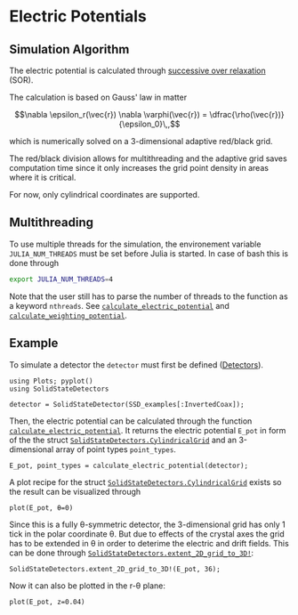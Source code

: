 # Electric Potentials

## Simulation Algorithm

The electric potential is calculated through [successive over relaxation](https://en.wikipedia.org/wiki/Successive_over-relaxation) (SOR).

The calculation is based on Gauss' law in matter
```math
\nabla \epsilon_r(\vec{r}) \nabla \varphi(\vec{r}) = \dfrac{\rho(\vec{r})}{\epsilon_0}\,,
```
which is numerically solved on a 3-dimensional adaptive red/black grid.

The red/black division allows for multithreading and the adaptive grid saves computation time since it only increases the grid point density in areas where it is critical.

For now, only cylindrical coordinates are supported. 

## Multithreading

To use multiple threads for the simulation, the environement variable `JULIA_NUM_THREADS` must be set before Julia is started. In case of bash this is done through
```bash
export JULIA_NUM_THREADS=4
```
Note that the user still has to parse the number of threads to the function as a keyword `nthreads`. See [`calculate_electric_potential`](@ref) and [`calculate_weighting_potential`](@ref).


## Example

To simulate a detector the `detector` must first be defined ([Detectors](@ref)). 

```@example electric_potential
using Plots; pyplot()
using SolidStateDetectors

detector = SolidStateDetector(SSD_examples[:InvertedCoax]);
```

Then, the electric potential can be calculated through the function [`calculate_electric_potential`](@ref). It returns the electric potential `E_pot`
in form of the the struct [`SolidStateDetectors.CylindricalGrid`](@ref) and an 3-dimensional array of point types `point_types`.

```@example electric_potential
E_pot, point_types = calculate_electric_potential(detector);
```

A plot recipe for the struct [`SolidStateDetectors.CylindricalGrid`](@ref) exists so the result can be visualized through
```@example electric_potential
plot(E_pot, θ=0)
```

Since this is a fully θ-symmetric detector, the 3-dimensional grid has only 1 tick in the polar coordinate θ.
But due to effects of the crystal axes the grid has to be extended in θ in order to deterime the electric 
and drift fields. This can be done through [`SolidStateDetectors.extent_2D_grid_to_3D!`](@ref):

```@example electric_potential
SolidStateDetectors.extent_2D_grid_to_3D!(E_pot, 36);
```

Now it can also be plotted in the r-θ plane: 
```@example electric_potential
plot(E_pot, z=0.04)
```
